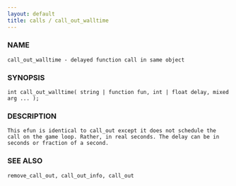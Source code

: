 ```yaml
---
layout: default
title: calls / call_out_walltime
---
```


### NAME

    call_out_walltime - delayed function call in same object

### SYNOPSIS

    int call_out_walltime( string | function fun, int | float delay, mixed arg ... );

### DESCRIPTION

    This efun is identical to call_out except it does not schedule the
    call on the game loop. Rather, in real seconds. The delay can be in
    seconds or fraction of a second.

### SEE ALSO

    remove_call_out, call_out_info, call_out

